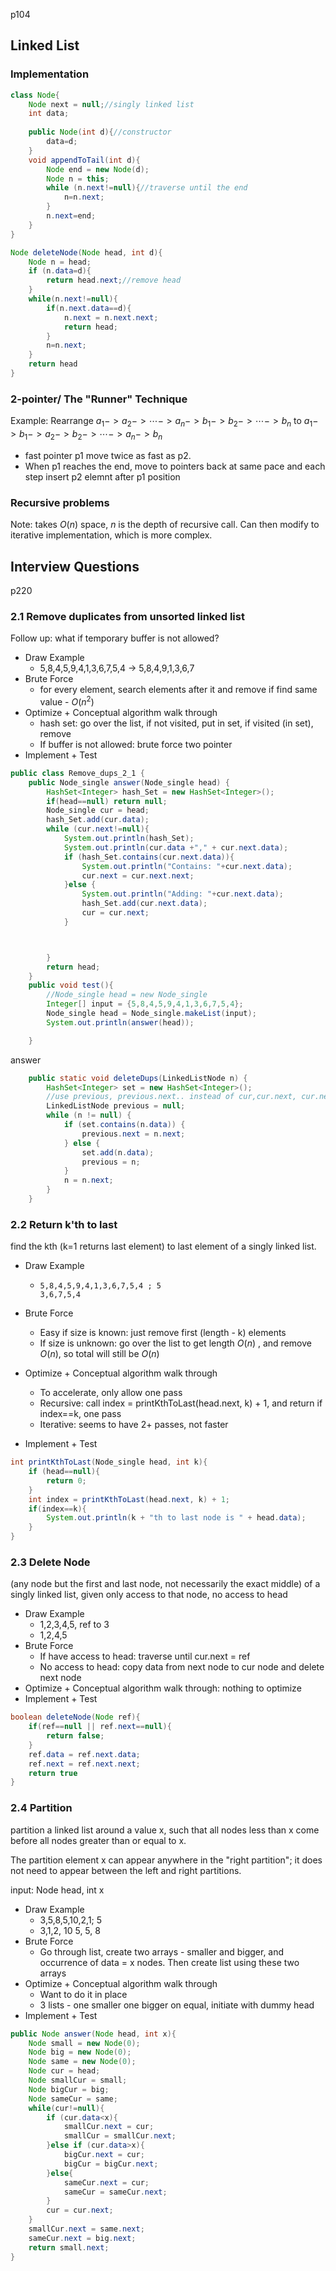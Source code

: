 p104

## Linked List

### Implementation

```java
class Node{
    Node next = null;//singly linked list
    int data;
    
    public Node(int d){//constructor
        data=d;
    }
    void appendToTail(int d){
        Node end = new Node(d);
        Node n = this;
        while (n.next!=null){//traverse until the end
            n=n.next;
        }
        n.next=end;
    }
}

Node deleteNode(Node head, int d){
	Node n = head;
    if (n.data=d){
        return head.next;//remove head
    }
    while(n.next!=null){
        if(n.next.data==d){
            n.next = n.next.next;
            return head;
        }
        n=n.next;
    }
    return head
}
```

### 2-pointer/ The "Runner" Technique

Example: Rearrange $a_{1}->a_{2}->\cdots->a_{n}->b_{1}->b_{2}->\cdots->b_{n}$ to $a_{1}->b_{1}->a_{2}->b_{2}->\cdots->a_{n}->b_{n}$ 

+ fast pointer p1 move twice as fast as p2. 
+ When p1 reaches the end, move to pointers back at same pace and each step insert p2 elemnt after p1 position

### Recursive problems

Note: takes $O(n)$ space, $n$ is the depth of recursive call. Can then modify to iterative implementation, which is more complex.



## Interview Questions

p220

### 2.1 Remove duplicates from unsorted linked list

Follow up: what if temporary buffer is not allowed?

+ Draw Example
  + 5,8,4,5,9,4,1,3,6,7,5,4 -> 5,8,4,9,1,3,6,7
+ Brute Force
  + for every element, search elements after it and remove if find same value - $O(n^2)$
+ Optimize + Conceptual algorithm walk through
  + hash set: go over the list, if not visited, put in set, if visited (in set), remove
  + If buffer is not allowed: brute force two pointer
+ Implement + Test

```java
public class Remove_dups_2_1 {
    public Node_single answer(Node_single head) {
        HashSet<Integer> hash_Set = new HashSet<Integer>();
        if(head==null) return null;
        Node_single cur = head;
        hash_Set.add(cur.data);
        while (cur.next!=null){
            System.out.println(hash_Set);
            System.out.println(cur.data +"," + cur.next.data);
            if (hash_Set.contains(cur.next.data)){
                System.out.println("Contains: "+cur.next.data);
                cur.next = cur.next.next;
            }else {
                System.out.println("Adding: "+cur.next.data);
                hash_Set.add(cur.next.data);
                cur = cur.next;
            }



        }
        return head;
    }
    public void test(){
        //Node_single head = new Node_single
        Integer[] input = {5,8,4,5,9,4,1,3,6,7,5,4};
        Node_single head = Node_single.makeList(input);
        System.out.println(answer(head));

    }
```

answer

```java
	public static void deleteDups(LinkedListNode n) {
		HashSet<Integer> set = new HashSet<Integer>();
        //use previous, previous.next.. instead of cur,cur.next, cur.next.next for clarity
		LinkedListNode previous = null;
		while (n != null) {
			if (set.contains(n.data)) {
				previous.next = n.next;
			} else {
				set.add(n.data);
				previous = n;
			}
			n = n.next;
		}
	}
```

### 2.2 Return k'th to last

find the kth (k=1 returns last element) to last element of a singly linked list.

+ Draw Example

  + ```
    5,8,4,5,9,4,1,3,6,7,5,4 ; 5
    3,6,7,5,4
    ```

+ Brute Force

  + Easy if size is known: just remove first (length - k) elements
  + If size is unknown: go over the list to get length $O(n)$ , and remove $O(n)$, so total will still be $O(n)$

+ Optimize + Conceptual algorithm walk through

  + To accelerate, only allow one pass
  + Recursive: call index = printKthToLast(head.next, k) + 1, and return if index==k, one pass
  + Iterative: seems to have 2+ passes, not faster

+ Implement + Test

```java
int printKthToLast(Node_single head, int k){
    if (head==null){
        return 0;
    }
    int index = printKthToLast(head.next, k) + 1;
    if(index==k){
        System.out.println(k + "th to last node is " + head.data);
    }
}
```



### 2.3 Delete Node

(any node but the first and last node, not necessarily the exact middle) of a singly linked list, given only access to that node, no access to head

+ Draw Example
  + 1,2,3,4,5, ref to 3
  + 1,2,4,5
+ Brute Force
  + If have access to head: traverse until cur.next = ref
  + No access to head: copy data from next node to cur node and delete next node
+ Optimize + Conceptual algorithm walk through: nothing to optimize
+ Implement + Test

```java
boolean deleteNode(Node ref){
    if(ref==null || ref.next==null){
        return false;
    }
    ref.data = ref.next.data;
    ref.next = ref.next.next;
    return true
}
```



### 2.4 Partition

partition a linked list around a value x, such that all nodes less than x come before all nodes greater than or equal to x.

The partition element x can appear anywhere in the "right partition"; it does not need to appear between the left and right partitions.

input: Node head, int x

+ Draw Example
  + 3,5,8,5,10,2,1; 5
  + 3,1,2, 10 5, 5, 8
+ Brute Force
  + Go through list, create two arrays - smaller and bigger, and occurrence of data = x nodes. Then create list using these two arrays
+ Optimize + Conceptual algorithm walk through
  + Want to do it in place
  + 3 lists - one smaller one bigger on equal, initiate with dummy head
+ Implement + Test

```java
public Node answer(Node head, int x){
    Node small = new Node(0);
    Node big = new Node(0);
    Node same = new Node(0);
    Node cur = head;
    Node smallCur = small;
    Node bigCur = big;
    Node sameCur = same;
    while(cur!=null){
        if (cur.data<x){
            smallCur.next = cur;
            smallCur = smallCur.next;
        }else if (cur.data>x){
            bigCur.next = cur;
            bigCur = bigCur.next;
        }else{
            sameCur.next = cur;
            sameCur = sameCur.next;
        }
        cur = cur.next;
    }
    smallCur.next = same.next;
    sameCur.next = big.next;
    return small.next;    
}
```



